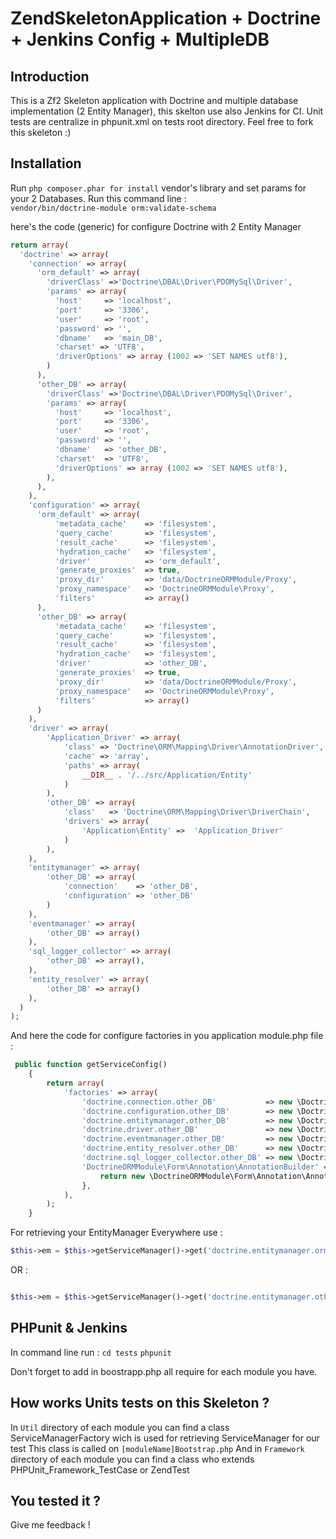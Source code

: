ZendSkeletonApplication + Doctrine + Jenkins Config + MultipleDB
================================================================

Introduction
------------
This is a Zf2 Skeleton application with Doctrine and multiple database implementation (2 Entity Manager), this skelton use also Jenkins for CI.
Unit tests are centralize in phpunit.xml on tests root directory. Feel free to fork this skeleton :)

Installation
------------

Run `php composer.phar for install` vendor's library and set params for your 2 Databases.
Run this command line :  
`vendor/bin/doctrine-module orm:validate-schema`

here's the code (generic) for configure Doctrine with 2 Entity Manager

```php
return array(
  'doctrine' => array(
    'connection' => array(
      'orm_default' => array(
        'driverClass' =>'Doctrine\DBAL\Driver\PDOMySql\Driver',
        'params' => array(
          'host'     => 'localhost',
          'port'     => '3306',
          'user'     => 'root',
          'password' => '',
          'dbname'   => 'main_DB',
          'charset' => 'UTF8',
          'driverOptions' => array (1002 => 'SET NAMES utf8'),
        )
      ),
      'other_DB' => array(
        'driverClass' =>'Doctrine\DBAL\Driver\PDOMySql\Driver',
        'params' => array(
          'host'     => 'localhost',
          'port'     => '3306',
          'user'     => 'root',
          'password' => '',
          'dbname'   => 'other_DB',
          'charset'  => 'UTF8',
          'driverOptions' => array (1002 => 'SET NAMES utf8'),
        ),
      ),
    ),
    'configuration' => array(
      'orm_default' => array(
          'metadata_cache'    => 'filesystem',
          'query_cache'       => 'filesystem',
          'result_cache'      => 'filesystem',
          'hydration_cache'   => 'filesystem',
          'driver'            => 'orm_default',
          'generate_proxies'  => true,
          'proxy_dir'         => 'data/DoctrineORMModule/Proxy',
          'proxy_namespace'   => 'DoctrineORMModule\Proxy',
          'filters'           => array()
      ),
      'other_DB' => array(
          'metadata_cache'    => 'filesystem',
          'query_cache'       => 'filesystem',
          'result_cache'      => 'filesystem',
          'hydration_cache'   => 'filesystem',
          'driver'            => 'other_DB',
          'generate_proxies'  => true,
          'proxy_dir'         => 'data/DoctrineORMModule/Proxy',
          'proxy_namespace'   => 'DoctrineORMModule\Proxy',
          'filters'           => array()
      )
    ),
    'driver' => array(
        'Application_Driver' => array(
            'class' => 'Doctrine\ORM\Mapping\Driver\AnnotationDriver',
            'cache' => 'array',
            'paths' => array(
                __DIR__ . '/../src/Application/Entity'
            )
        ),
        'other_DB' => array(
            'class'   => 'Doctrine\ORM\Mapping\Driver\DriverChain',
            'drivers' => array(
                'Application\Entity' =>  'Application_Driver'
            )
        ),
    ),
    'entitymanager' => array(
        'other_DB' => array(
            'connection'    => 'other_DB',
            'configuration' => 'other_DB'
        )
    ),
    'eventmanager' => array(
        'other_DB' => array()
    ),
    'sql_logger_collector' => array(
        'other_DB' => array(),
    ),
    'entity_resolver' => array(
        'other_DB' => array()
    ),
  )
);
```

And here the code for configure factories in you application module.php file :
```php
 public function getServiceConfig()
    {
        return array(
            'factories' => array(
                'doctrine.connection.other_DB'           => new \DoctrineORMModule\Service\DBALConnectionFactory('other_DB'),
                'doctrine.configuration.other_DB'        => new \DoctrineORMModule\Service\ConfigurationFactory('other_DB'),
                'doctrine.entitymanager.other_DB'        => new \DoctrineORMModule\Service\EntityManagerFactory('other_DB'),
                'doctrine.driver.other_DB'               => new \DoctrineModule\Service\DriverFactory('other_DB'),
                'doctrine.eventmanager.other_DB'         => new \DoctrineModule\Service\EventManagerFactory('other_DB'),
                'doctrine.entity_resolver.other_DB'      => new \DoctrineORMModule\Service\EntityResolverFactory('other_DB'),
                'doctrine.sql_logger_collector.other_DB' => new \DoctrineORMModule\Service\EntityResolverFactory('other_DB'),
                'DoctrineORMModule\Form\Annotation\AnnotationBuilder' => function(\Zend\ServiceManager\ServiceLocatorInterface $sl) {
                    return new \DoctrineORMModule\Form\Annotation\AnnotationBuilder($sl->get('doctrine.entitymanager.other_DB'));
                },
            ),
        );
    }
```

For retrieving your EntityManager Everywhere use :

```php
$this->em = $this->getServiceManager()->get('doctrine.entitymanager.orm_default')->getConnection();

```
OR :

```php

$this->em = $this->getServiceManager()->get('doctrine.entitymanager.other_DB')->getConnection();

```

PHPunit & Jenkins
-----------------

In command line run :
`cd tests`
`phpunit`

Don't forget to add in boostrapp.php all require for each module you have.

How works Units tests on this Skeleton ?
--------------------------------------

In `Util` directory of each module you can find a class ServiceManagerFactory wich is used for retrieving ServiceManager for our test
This class is called on `[moduleName]Bootstrap.php` And in `Framework` directory of each module you can find a class who extends PHPUnit_Framework_TestCase or ZendTest 

You tested it ?
---------------

Give me feedback !
